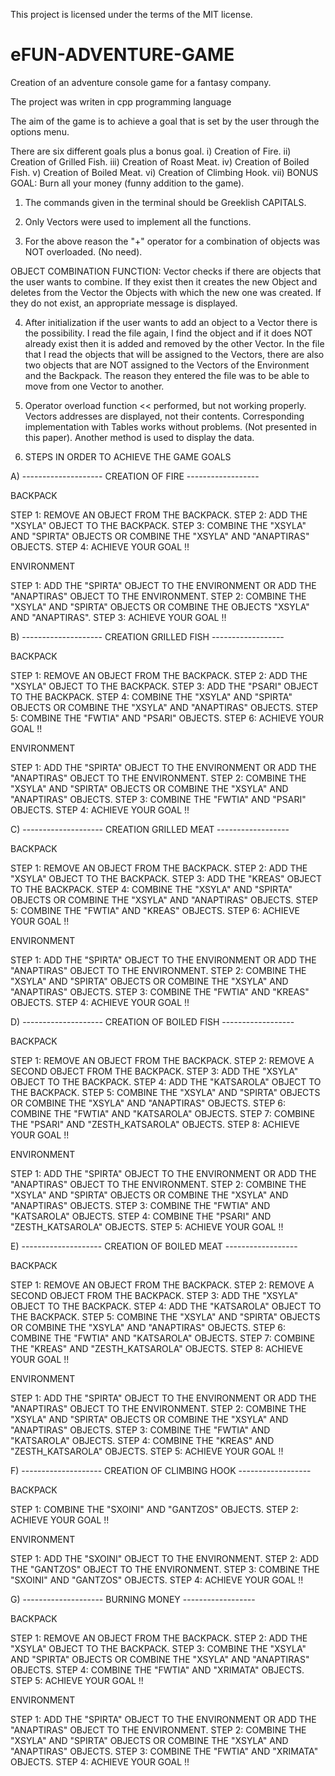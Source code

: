 This project is licensed under the terms of the MIT license.

# eFUN-ADVENTURE-GAME
Creation of an adventure console game for a fantasy company. 

The project was writen in cpp programming language

The aim of the game is to achieve a goal that is set by the user through the options menu.

There are six different goals plus a bonus goal.
i) Creation of Fire.
ii) Creation of Grilled Fish.
iii) Creation of Roast Meat.
iv) Creation of Boiled Fish.
v) Creation of Boiled Meat.
vi) Creation of Climbing Hook.
vii) BONUS GOAL: Burn all your money (funny addition to the game).

1. The commands given in the terminal should be Greeklish CAPITALS.

2. Only Vectors were used to implement all the functions.

3. For the above reason the "+" operator for a combination of objects was NOT overloaded. (No need).

OBJECT COMBINATION FUNCTION: 
Vector checks if there are objects that the user wants to combine. 
If they exist then it creates the new Object and deletes from the Vector the Objects with which the new one was created. 
If they do not exist, an appropriate message is displayed.

4. After initialization if the user wants to add an object to a Vector there is the possibility. 
   I read the file again, I find the object and if it does NOT already exist then it is added and removed by the other Vector.
   In the file that I read the objects that will be assigned to the Vectors, there are also two objects that are NOT assigned to the Vectors of the Environment and the Backpack.
   The reason they entered the file was to be able to move from one Vector to another.
   
5. Operator overload function << performed, but not working properly. Vectors addresses are displayed, not their contents.
   Corresponding implementation with Tables works without problems. (Not presented in this paper).
   Another method is used to display the data.

6. STEPS IN ORDER TO ACHIEVE THE GAME GOALS

A) -------------------- CREATION OF FIRE ------------------

BACKPACK

STEP 1: REMOVE AN OBJECT FROM THE BACKPACK. 
STEP 2: ADD THE "XSYLA" OBJECT TO THE BACKPACK. 
STEP 3: COMBINE THE "XSYLA" AND "SPIRTA" OBJECTS OR COMBINE THE "XSYLA" AND "ANAPTIRAS" OBJECTS. 
STEP 4: ACHIEVE YOUR GOAL !!

ENVIRONMENT

STEP 1: ADD THE "SPIRTA" OBJECT TO THE ENVIRONMENT OR ADD THE "ANAPTIRAS" OBJECT TO THE ENVIRONMENT. 
STEP 2: COMBINE THE "XSYLA" AND "SPIRTA" OBJECTS OR COMBINE THE OBJECTS "XSYLA" AND "ANAPTIRAS". 
STEP 3: ACHIEVE YOUR GOAL !!

B) -------------------- CREATION GRILLED FISH ------------------

BACKPACK

STEP 1: REMOVE AN OBJECT FROM THE BACKPACK. 
STEP 2: ADD THE "XSYLA" OBJECT TO THE BACKPACK. 
STEP 3: ADD THE "PSARI" OBJECT TO THE BACKPACK. 
STEP 4: COMBINE THE "XSYLA" AND "SPIRTA" OBJECTS OR COMBINE THE "XSYLA" AND "ANAPTIRAS" OBJECTS. 
STEP 5: COMBINE THE "FWTIA" AND "PSARI" OBJECTS. 
STEP 6: ACHIEVE YOUR GOAL !!

ENVIRONMENT

STEP 1: ADD THE "SPIRTA" OBJECT TO THE ENVIRONMENT OR ADD THE "ANAPTIRAS" OBJECT TO THE ENVIRONMENT. 
STEP 2: COMBINE THE "XSYLA" AND "SPIRTA" OBJECTS OR COMBINE THE "XSYLA" AND "ANAPTIRAS" OBJECTS. 
STEP 3: COMBINE THE "FWTIA" AND "PSARI" OBJECTS. 
STEP 4: ACHIEVE YOUR GOAL !!

C) -------------------- CREATION GRILLED MEAT ------------------

BACKPACK

STEP 1: REMOVE AN OBJECT FROM THE BACKPACK. 
STEP 2: ADD THE "XSYLA" OBJECT TO THE BACKPACK. 
STEP 3: ADD THE "KREAS" OBJECT TO THE BACKPACK. 
STEP 4: COMBINE THE "XSYLA" AND "SPIRTA" OBJECTS OR COMBINE THE "XSYLA" AND "ANAPTIRAS" OBJECTS. 
STEP 5: COMBINE THE "FWTIA" AND "KREAS" OBJECTS. 
STEP 6: ACHIEVE YOUR GOAL !!

ENVIRONMENT

STEP 1: ADD THE "SPIRTA" OBJECT TO THE ENVIRONMENT OR ADD THE "ANAPTIRAS" OBJECT TO THE ENVIRONMENT. 
STEP 2: COMBINE THE "XSYLA" AND "SPIRTA" OBJECTS OR COMBINE THE "XSYLA" AND "ANAPTIRAS" OBJECTS. 
STEP 3: COMBINE THE "FWTIA" AND "KREAS" OBJECTS. 
STEP 4: ACHIEVE YOUR GOAL !!

D) -------------------- CREATION OF BOILED FISH ------------------

BACKPACK

STEP 1: REMOVE AN OBJECT FROM THE BACKPACK. 
STEP 2: REMOVE A SECOND OBJECT FROM THE BACKPACK.
STEP 3: ADD THE "XSYLA" OBJECT TO THE BACKPACK. 
STEP 4: ADD THE "KATSAROLA" OBJECT TO THE BACKPACK. 
STEP 5: COMBINE THE "XSYLA" AND "SPIRTA" OBJECTS OR COMBINE THE "XSYLA" AND "ANAPTIRAS" OBJECTS. 
STEP 6: COMBINE THE "FWTIA" AND "KATSAROLA" OBJECTS. 
STEP 7: COMBINE THE "PSARI" AND "ZESTH_KATSAROLA" OBJECTS. 
STEP 8: ACHIEVE YOUR GOAL !!

ENVIRONMENT

STEP 1: ADD THE "SPIRTA" OBJECT TO THE ENVIRONMENT OR ADD THE "ANAPTIRAS" OBJECT TO THE ENVIRONMENT.
STEP 2: COMBINE THE "XSYLA" AND "SPIRTA" OBJECTS OR COMBINE THE "XSYLA" AND "ANAPTIRAS" OBJECTS. 
STEP 3: COMBINE THE "FWTIA" AND "KATSAROLA" OBJECTS. 
STEP 4: COMBINE THE "PSARI" AND "ZESTH_KATSAROLA" OBJECTS.
STEP 5: ACHIEVE YOUR GOAL !!

E) -------------------- CREATION OF BOILED MEAT ------------------

BACKPACK

STEP 1: REMOVE AN OBJECT FROM THE BACKPACK. 
STEP 2: REMOVE A SECOND OBJECT FROM THE BACKPACK.
STEP 3: ADD THE "XSYLA" OBJECT TO THE BACKPACK. 
STEP 4: ADD THE "KATSAROLA" OBJECT TO THE BACKPACK. 
STEP 5: COMBINE THE "XSYLA" AND "SPIRTA" OBJECTS OR COMBINE THE "XSYLA" AND "ANAPTIRAS" OBJECTS. 
STEP 6: COMBINE THE "FWTIA" AND "KATSAROLA" OBJECTS. 
STEP 7: COMBINE THE "KREAS" AND "ZESTH_KATSAROLA" OBJECTS. 
STEP 8: ACHIEVE YOUR GOAL !!

ENVIRONMENT

STEP 1: ADD THE "SPIRTA" OBJECT TO THE ENVIRONMENT OR ADD THE "ANAPTIRAS" OBJECT TO THE ENVIRONMENT.
STEP 2: COMBINE THE "XSYLA" AND "SPIRTA" OBJECTS OR COMBINE THE "XSYLA" AND "ANAPTIRAS" OBJECTS. 
STEP 3: COMBINE THE "FWTIA" AND "KATSAROLA" OBJECTS. 
STEP 4: COMBINE THE "KREAS" AND "ZESTH_KATSAROLA" OBJECTS.
STEP 5: ACHIEVE YOUR GOAL !!

F) -------------------- CREATION OF CLIMBING HOOK  ------------------

BACKPACK

STEP 1: COMBINE THE "SXOINI" AND "GANTZOS" OBJECTS. 
STEP 2: ACHIEVE YOUR GOAL !!

ENVIRONMENT

STEP 1: ADD THE "SXOINI" OBJECT TO THE ENVIRONMENT. 
STEP 2: ADD THE "GANTZOS" OBJECT TO THE ENVIRONMENT. 
STEP 3: COMBINE THE "SXOINI" AND "GANTZOS" OBJECTS. 
STEP 4: ACHIEVE YOUR GOAL !!

G) -------------------- BURNING MONEY ------------------

BACKPACK

STEP 1: REMOVE AN OBJECT FROM THE BACKPACK. 
STEP 2: ADD THE "XSYLA" OBJECT TO THE BACKPACK. 
STEP 3: COMBINE THE "XSYLA" AND "SPIRTA" OBJECTS OR COMBINE THE "XSYLA" AND "ANAPTIRAS" OBJECTS. 
STEP 4: COMBINE THE "FWTIA" AND "XRIMATA" OBJECTS. 
STEP 5: ACHIEVE YOUR GOAL !!

ENVIRONMENT

STEP 1: ADD THE "SPIRTA" OBJECT TO THE ENVIRONMENT OR ADD THE "ANAPTIRAS" OBJECT TO THE ENVIRONMENT. 
STEP 2: COMBINE THE "XSYLA" AND "SPIRTA" OBJECTS OR COMBINE THE "XSYLA" AND "ANAPTIRAS" OBJECTS. 
STEP 3: COMBINE THE "FWTIA" AND "XRIMATA" OBJECTS. 
STEP 4: ACHIEVE YOUR GOAL !!
